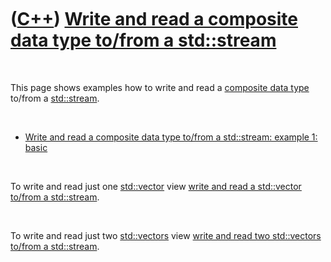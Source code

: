 
 

 

 

 

 

([C++](Cpp.md)) [Write and read a composite data type to/from a std::stream](CppCompositeDataTypeToStream.md)
===============================================================================================================

 

This page shows examples how to write and read a [composite data
type](CppCompositeDataType.md) to/from a [std::stream](CppStream.md).

 

-   [Write and read a composite data type to/from a std::stream: example
    1: basic](CppCompositeDataTypeToStreamExample1.md)

 

To write and read just one [std::vector](CppStdVector.md) view [write and
read a std::vector to/from a std::stream](CppVectorToStream.md).

 

To write and read just two [std::vectors](CppStdVector.md) view [write and
read two std::vectors to/from a std::stream](CppVectorsToStream.md).

 

 

 

 

 

 

